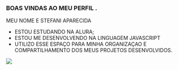 ### BOAS VINDAS AO MEU PERFIL .

MEU NOME E STEFANI APARECIDA

- ESTOU ESTUDANDO NA ALURA;
- ESTOU ME DESENVOLVENDO NA LINGUAGEM JAVASCRIPT
- UTILIZO ESSE ESPAÇO PARA MINHA ORGANIZAÇAO E COMPARTILHAMENTO DOS MEUS PROJETOS DESENVOLVIDOS.

![](https://tenor.com/bUnRC.gif)
